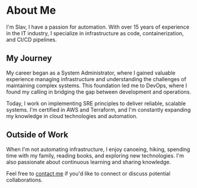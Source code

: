 # About Me

I'm Slav, I have a passion for automation. With over 15 years of experience in the IT industry, I specialize in infrastructure as code, containerization, and CI/CD pipelines.

## My Journey

My career began as a System Administrator, where I gained valuable experience managing infrastructure and understanding the challenges of maintaining complex systems. This foundation led me to DevOps, where I found my calling in bridging the gap between development and operations.

Today, I work on implementing SRE principles to deliver reliable, scalable systems. I'm certified in AWS and Terraform, and I'm constantly expanding my knowledge in cloud technologies and automation.

## Outside of Work

When I'm not automating infrastructure, I enjoy canoeing, hiking, spending time with my family, reading books, and exploring new technologies. I'm also passionate about continuous learning and sharing knowledge.

Feel free to [contact me](/portfolio/contact/) if you'd like to connect or discuss potential collaborations.
